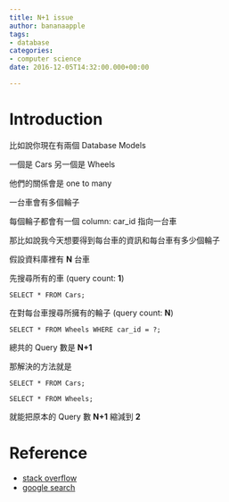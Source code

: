 ```yaml
---
title: N+1 issue
author: bananaapple
tags:
- database
categories:
- computer science
date: 2016-12-05T14:32:00.000+00:00

---
```

# Introduction

比如說你現在有兩個 Database Models

一個是 Cars 另一個是 Wheels

他們的關係會是 one to many

一台車會有多個輪子

每個輪子都會有一個 column: car_id 指向一台車

那比如說我今天想要得到每台車的資訊和每台車有多少個輪子

假設資料庫裡有 **N** 台車

先搜尋所有的車 (query count: **1**)

    SELECT * FROM Cars;

在對每台車搜尋所擁有的輪子 (query count: **N**)

    SELECT * FROM Wheels WHERE car_id = ?;

總共的 Query 數是 **N+1**

那解決的方法就是

    SELECT * FROM Cars;

    SELECT * FROM Wheels;

就能把原本的 Query 數 **N+1** 縮減到 **2**

# Reference

* [stack overflow](http://stackoverflow.com/questions/97197/what-is-the-n1-selects-issue)
* [google search](https://secure.phabricator.com/book/phabcontrib/article/n_plus_one/)